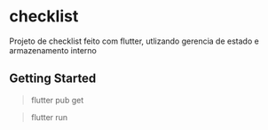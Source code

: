 # checklist

Projeto de checklist feito com flutter, utlizando gerencia de estado e armazenamento interno

## Getting Started

> flutter pub get

> flutter run